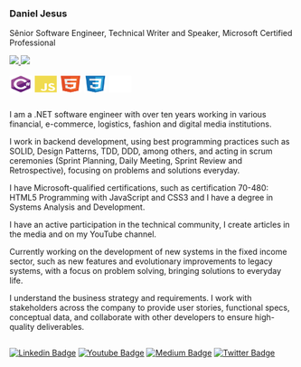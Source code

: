 ### Daniel Jesus 


 Sênior Software Engineer, Technical Writer and Speaker, Microsoft Certified Professional
 
 
<div>
  <a href="https://github.com/djesusnet">
  <img height="180em" src="https://github-readme-stats.vercel.app/api?username=djesusnet&show_icons=true&theme=tokyonight&include_all_commits=true&count_private=true"/>
  <img height="180em" src="https://github-readme-stats.vercel.app/api/top-langs/?username=djesusnet&layout=compact&langs_count=7&theme=tokyonight"/>
 </a>
</div>

<div style="display: inline_block"><br>
  <img align="center" alt="Jesus-Csharp" height="30" width="40" src="https://raw.githubusercontent.com/devicons/devicon/master/icons/csharp/csharp-original.svg"> 
  <img align="center" alt="Jesus-Js" height="30" width="40" src="https://raw.githubusercontent.com/devicons/devicon/master/icons/javascript/javascript-plain.svg">
  <img align="center" alt="Jesus-HTML" height="30" width="40" src="https://raw.githubusercontent.com/devicons/devicon/master/icons/html5/html5-original.svg">
  <img align="center" alt="Jesus-CSS" height="30" width="40" src="https://raw.githubusercontent.com/devicons/devicon/master/icons/css3/css3-original.svg">
  <img align="center" alt="Jesus-docker" height="30" width="40" src="https://github.com/docker/docker.github.io/blob/master/images/docker-icon.svg">
</div>

##
I am a .NET software engineer with over ten years working in various financial, e-commerce, logistics, fashion and digital media institutions.

I work in backend development, using best programming practices such as SOLID, Design Patterns, TDD, DDD, among others, and acting in scrum ceremonies (Sprint Planning, Daily Meeting, Sprint Review and Retrospective), focusing on problems and solutions everyday.

I have Microsoft-qualified certifications, such as certification 70-480: HTML5 Programming with JavaScript and CSS3 and I have a degree in Systems Analysis and Development.

I have an active participation in the technical community, I create articles in the media and on my YouTube channel.

Currently working on the development of new systems in the fixed income sector, such as new features and evolutionary improvements to legacy systems, with a focus on problem solving, bringing solutions to everyday life.


I understand the business strategy and requirements. I work with stakeholders across the company to provide user stories, functional specs, conceptual data, and collaborate with other developers to ensure high-quality deliverables.

##

[![Linkedin Badge](https://img.shields.io/badge/linkedin-%230077B5.svg?&style=for-the-badge&logo=linkedin&logoColor=white)](https://www.linkedin.com/in/djesusnet/)
[![Youtube Badge](https://img.shields.io/badge/youtube-%23FF0000.svg?&style=for-the-badge&logo=youtube&logoColor=white)](https://www.youtube.com/danieljesusdotnet)
[![Medium Badge](https://img.shields.io/badge/medium-%2312100E.svg?&style=for-the-badge&logo=medium&logoColor=white)](https://medium.com/@djesusnet/)
[![Twitter Badge](https://img.shields.io/badge/twitter-%231DA1F2.svg?&style=for-the-badge&logo=twitter&logoColor=white)](https://twitter.com/djesusnet)

